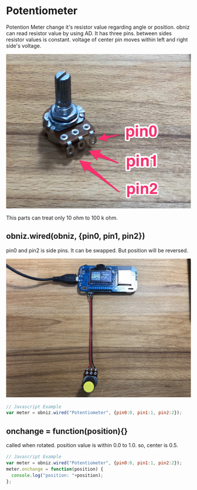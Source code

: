 # Potentiometer

Potention Meter change it's resistor value regarding angle or position.
obniz can read resistor value by using AD.
It has three pins. between sides resistor values is constant. voltage of center pin moves within left and right side's voltage.

![](./pm.jpg)

This parts can treat only 10 ohm to 100 k ohm.


## obniz.wired(obniz, {pin0, pin1, pin2})

pin0 and pin2 is side pins. It can be swapped. But position will be reversed.


![](./c_pm.jpg)

```Javascript
// Javascript Example
var meter = obniz.wired("Potentiometer", {pin0:0, pin1:1, pin2:2});
```
## onchange = function(position){}
called when rotated.
position value is within 0.0 to 1.0. so, center is 0.5.
```Javascript
// Javascript Example
var meter = obniz.wired("Potentiometer", {pin0:0, pin1:1, pin2:2});
meter.onchange = function(position) {
  console.log("position: "+position);
};
```
